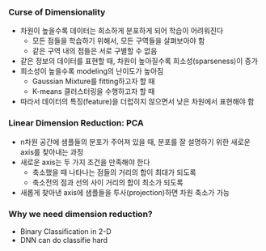 ### Curse of Dimensionality

- 차원이 높을수록 데이터는 희소하게 분포하게 되어 학습이 어려워진다
    - 모든 점들을 학습하기 위해서, 모든 구역들을 살펴보아야 함
    - 같은 구역 내의 점들은 서로 구별할 수 없음
- 같은 정보의 데이터를 표현할 때, 차원이 높아질수록 희소성(sparseness)이 증가
- 희소성이 높을수록 modeling의 난이도가 높아짐
    - Gaussian Mixture를 fitting하고자 할 때
    - K-means 클러스터링을 수행하고자 할 때
- 따라서 데이터의 특징(feature)을 더럽히지 않으면서 낮은 차원에서 표현해야 함

### Linear Dimension Reduction: PCA

- n차원 공간에 샘플들의 분포가 주어져 있을 때, 분포를 잘 설명하기 위한 새로운 axis를 찾아내는 과정
- 새로운 axis는 두 가지 조건을 만족해야 한다
    - 축소했을 때 나타나는 점들의 거리의 합이 최대가 되도록
    - 축소전의 점과 선의 사이 거리의 합이 최소가 되도록
- 새롭게 찾아낸 axis에 샘플들을 투사(projection)하면 차원 축소가 가능

### Why we need dimension reduction?

- Binary Classification in 2-D
- DNN can do classifie hard